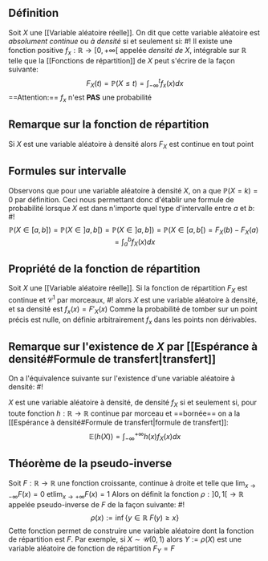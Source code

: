 ## Définition
Soit $X$ une [[Variable aléatoire réelle]]. On dit que cette variable aléatoire est *absolument continue* ou *à densité* si et seulement si: #!
Il existe une fonction positive $f_x: \mathbb R \to [0, +\infty[$ appelée *densité de $X$*, intégrable sur $\mathbb R$ telle que la [[Fonctions de répartition]] de $X$ peut s'écrire de la façon suivante: $$F_X(t) = \mathbb P(X \leq t) = \int_{-\infty}^t f_x(x)dx$$ ==Attention:== $f_x$ n'est **PAS** une probabilité

## Remarque sur la fonction de répartition
Si $X$ est une variable aléatoire à densité alors $F_X$ est continue en tout point

## Formules sur intervalle
Observons que pour une variable aléatoire à densité $X$, on a que $\mathbb P(X=k) =0$ par définition. Ceci nous permettant donc d'établir une formule de probabilité lorsque $X$ est dans n'importe quel type d'intervalle entre $a$ et $b$: #!
$$\mathbb P(X \in [a,b]) = \mathbb P(X \in ]a,b[) = \mathbb P(X \in ]a,b]) = \mathbb P(X \in [a,b[) = F_X(b) - F_X(a) = \int_a^bf_X(x)dx$$

## Propriété de la fonction de répartition
Soit $X$ une [[Variable aléatoire réelle]]. Si la fonction de répartition $F_X$ est continue et $\mathcal C^1$ par morceaux, #!
alors $X$ est une variable aléatoire à densité, et sa densité est $f_x(x) = F'_X(x)$
Comme la probabilité de tomber sur un point précis est nulle, on définie arbitrairement $f_x$ dans les points non dérivables.

## Remarque sur l'existence de $X$ par [[Espérance à densité#Formule de transfert|transfert]] 
On a l'équivalence suivante sur l'existence d'une variable aléatoire à densité: #!

$X$ est une variable aléatoire à densité, de densité $f_X$ si et seulement si, pour toute fonction $h : \mathbb R \to \mathbb R$ continue par morceau et ==bornée== on a la [[Espérance à densité#Formule de transfert|formule de transfert]]: $$\mathbb E(h(X)) = \int_{-\infty}^{+\infty}h(x)f_X(x)dx$$

## Théorème de la pseudo-inverse
Soit $F: \mathbb R \to \mathbb R$ une fonction croissante, continue à droite et telle que $\lim_{x \to -\infty} F(x) = 0$ et$\lim_{x \to +\infty} F(x) = 1$ Alors on définit la fonction $\rho: ]0, 1[ \to \mathbb R$ appelée pseudo-inverse de $F$ de la façon suivante: #!
$$\rho(x) := \inf\{y \in \mathbb R\: F(y) \geq x\}$$ Cette fonction permet de construire une variable aléatoire dont la fonction de répartition est $F$. Par exemple, si $X \sim \mathcal U(0, 1)$ alors $Y := \rho(X)$ est une variable aléatoire de fonction de répartition $F_Y = F$ 